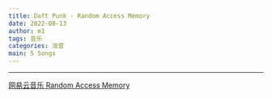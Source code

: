```yaml
---
title: Daft Punk - Random Access Memory
date: 2022-08-13
author: m1
tags: 音乐
categories: 浊音
main: 5 Songs
---
```


<link rel="stylesheet" href="/css/APlayer.min.css">
<div id="aplayer"></div>
<script src="/js/APlayer.min.js"></script>
<script>
    const ap = new APlayer({
    container: document.getElementById('aplayer'),
    lrcType: 3,
    loop: 'none',
    audio: [
        {
        name: 'The Game of Love',
        artist: 'Daft Punk',
        url: '02 - The Game of Love.m4a',
        cover: 'Cover.jpg',
        lrc: '02 - The Game of Love.lrc',
        },
        {
        name: 'Touch',
        artist: 'Daft Punk',
        url: '07 - Touch.m4a',
        cover: 'Cover.jpg',
        lrc: '07 - Touch.lrc',
        },
        {
        name: 'Get Lucky',
        artist: 'Daft Punk',
        url: '08 - Get Lucky.m4a',
        cover: 'Cover.jpg',
        lrc: '08 - Get Lucky.lrc',
        },
        {
        name: 'Doin\' it Right',
        artist: 'Daft Punk',
        url: '12 - Doin\' it Right.m4a',
        cover: 'Cover.jpg',
        lrc: '12 - Doin\' it Right.lrc',
        },
        {
        name: 'Contact',
        artist: 'Daft Punk',
        url: '13 - Contact.m4a',
        cover: 'Cover.jpg',
        lrc: '13 - Contact.lrc',
        }
    ]
});
</script>

---

[网易云音乐 Random Access Memory](https://music.163.com/#/album?id=2462086)
